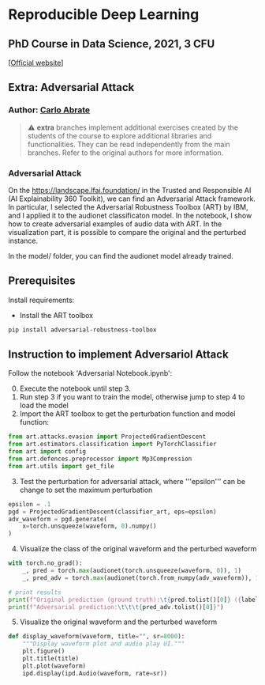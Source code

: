# Reproducible Deep Learning
## PhD Course in Data Science, 2021, 3 CFU
[[Official website](https://www.sscardapane.it/teaching/reproducibledl/)]
## Extra: Adversarial Attack
### Author: [Carlo Abrate](https://github.com/carlo-abrate)

> :warning: **extra** branches implement additional exercises created by the students of the course to explore additional libraries and functionalities. They can be read independently from the main branches. Refer to the original authors for more information.


### Adversarial Attack
On the https://landscape.lfai.foundation/ in the Trusted and Responsible AI (AI Explainability 360 Toolkit), we can find an Adversarial Attack framework. 
In particular, I selected the Adversarial Robustness Toolbox (ART) by IBM, and I applied it to the audionet classificaton model.
In the notebook, I show how to create adversarial examples of audio data with ART. 
In the visualization part, it is possible to compare the original and the perturbed instance.

In the model/ folder, you can find the audionet model already trained.

## Prerequisites 

Install requirements: 
- Install the ART toolbox 
```bash
pip install adversarial-robustness-toolbox
```
## Instruction to implement Adversariol Attack

Follow the notebook 'Adversarial Notebook.ipynb':

0. Execute the notebook until step 3.
1. Run step 3 if you want to train the model, otherwise jump to step 4 to load the model
2. Import the ART toolbox to get the perturbation function and model function:
```python
from art.attacks.evasion import ProjectedGradientDescent
from art.estimators.classification import PyTorchClassifier
from art import config
from art.defences.preprocessor import Mp3Compression
from art.utils import get_file
```
3. Test the perturbation for adversarial attack, 
where '''epsilon''' can be change to set the maximum perturbation
```python
epsilon = .1
pgd = ProjectedGradientDescent(classifier_art, eps=epsilon)
adv_waveform = pgd.generate(
    x=torch.unsqueeze(waveform, 0).numpy()
)
```
4. Visualize the class of the original waveform and the perturbed waveform
```python
with torch.no_grad():
    _, pred = torch.max(audionet(torch.unsqueeze(waveform, 0)), 1)
    _, pred_adv = torch.max(audionet(torch.from_numpy(adv_waveform)), 1)

# print results
print(f"Original prediction (ground truth):\t{pred.tolist()[0]} ({label})")
print(f"Adversarial prediction:\t\t\t{pred_adv.tolist()[0]}")
```
5. Visualize the original waveform and the perturbed waveform
```python
def display_waveform(waveform, title="", sr=8000):
    """Display waveform plot and audio play UI."""
    plt.figure()
    plt.title(title)
    plt.plot(waveform)
    ipd.display(ipd.Audio(waveform, rate=sr))
```
